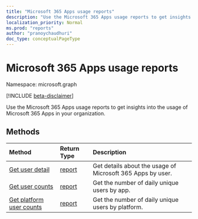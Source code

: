 ```yaml
---
title: "Microsoft 365 Apps usage reports"
description: "Use the Microsoft 365 Apps usage reports to get insights into the usage of Microsoft 365 Apps in your organization."
localization_priority: Normal
ms.prod: "reports"
author: "pranoychaudhuri"
doc_type: conceptualPageType
---
```


# Microsoft 365 Apps usage reports

Namespace: microsoft.graph

[!INCLUDE [beta-disclaimer](../../includes/beta-disclaimer.md)]

Use the Microsoft 365 Apps usage reports to get insights into the usage of Microsoft 365 Apps in your organization.

## Methods

| Method                                                                        | Return Type                                    | Description                                                |
| :---------------------------------------------------------------------------- | :--------------------------------------------- | :--------------------------------------------------------- |
| [Get user detail](../api/reportroot-getm365appuserdetail.md)                  | [report](../resources/intune-shared-report.md) | Get details about the usage of Microsoft 365 Apps by user. |
| [Get user counts](../api/reportroot-getm365appusercounts.md)                  | [report](../resources/intune-shared-report.md) | Get the number of daily unique users by app.               |
| [Get platform user counts](../api/reportroot-getm365appplatformusercounts.md) | [report](../resources/intune-shared-report.md) | Get the number of daily unique users by platform.          |
